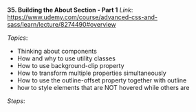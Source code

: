 __35. Building the About Section - Part 1__
_Link_: https://www.udemy.com/course/advanced-css-and-sass/learn/lecture/8274490#overview


_Topics_:
- Thinking about components
- How and why to use utility classes
- How to use background-clip property
- How to transform multiple properties simultaneously
- How to use the outline-offset property together with outline
- how to style elements that are NOT hovered while others are



_Steps_:
